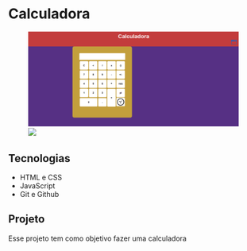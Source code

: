 <h1>Calculadora</h1>

<figure>
    <img src=".github/calcu-roxo-mode.png">
    <img src=".github/calcu-blue
    -mode.png">
</figure>

## Tecnologias

- HTML e CSS
- JavaScript
- Git e Github

## Projeto

<p>Esse projeto tem como objetivo fazer uma calculadora</p>
